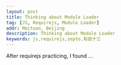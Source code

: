 ```yaml
---
layout: post
title: Thinking about Module Loader
tag: [JS, Requirejs, Module Loader]
addr: Meituan, Beijing
description: Thinking about Module Loader
keywords: js,requirejs,zepto,有田十三
---
```


After requirejs practicing, I found ...

<!--more-->
